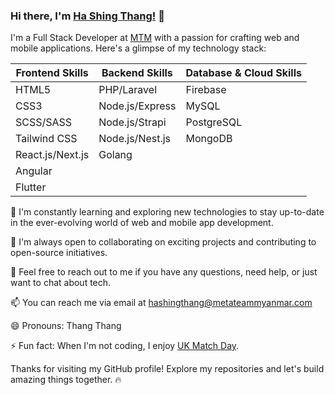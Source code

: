 ### Hi there, I'm [Ha Shing Thang!](https://devidol-mm.cyclic.app/) 👋

I'm a Full Stack Developer at [MTM](https://metateammyanmar.com/en/) with a passion for crafting web and mobile applications. Here's a glimpse of my technology stack:

| Frontend Skills  | Backend Skills    | Database & Cloud Skills |
|------------------|-------------------|--------------------------|
| HTML5            | PHP/Laravel       | Firebase                 |
| CSS3             | Node.js/Express   | MySQL                    |
| SCSS/SASS        | Node.js/Strapi    | PostgreSQL               |
| Tailwind CSS     | Node.js/Nest.js   | MongoDB                  |
| React.js/Next.js | Golang            |                          |
| Angular          |                   |                          |
| Flutter          |                   |                          |


🌱 I'm constantly learning and exploring new technologies to stay up-to-date in the ever-evolving world of web and mobile app development.

👯 I'm always open to collaborating on exciting projects and contributing to open-source initiatives.

💬 Feel free to reach out to me if you have any questions, need help, or just want to chat about tech.

📫 You can reach me via email at hashingthang@metateammyanmar.com

😄 Pronouns: Thang Thang

⚡ Fun fact: When I'm not coding, I enjoy [UK Match Day](https://www.youtube.com/results?search_query=uk+match+day).

Thanks for visiting my GitHub profile! Explore my repositories and let's build amazing things together. 🔥

